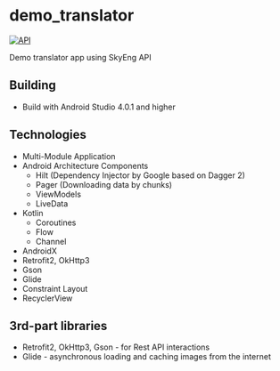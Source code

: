 # demo_translator
[![API](https://img.shields.io/badge/API-16%2B-brightgreen.svg?style=flat)](https://android-arsenal.com/api?level=16)

Demo translator app using SkyEng API

## Building
- Build with Android Studio 4.0.1 and higher

## Technologies
- Multi-Module Application
- Android Architecture Components
  - Hilt (Dependency Injector by Google based on Dagger 2)
  - Pager (Downloading data by chunks)
  - ViewModels
  - LiveData
- Kotlin
  - Coroutines
  - Flow
  - Channel
- AndroidX
- Retrofit2, OkHttp3
- Gson
- Glide
- Constraint Layout
- RecyclerView

## 3rd-part libraries
- Retrofit2, OkHttp3, Gson - for Rest API interactions
- Glide - asynchronous loading and caching images from the internet
